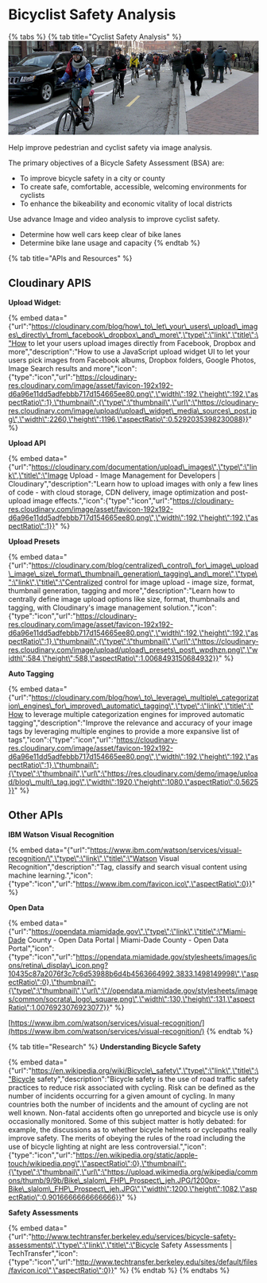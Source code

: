 # Bicyclist Safety Analysis

{% tabs %}
{% tab title="Cyclist Safety Analysis" %}
![Image as the Input:  Improve pedestrian and cyclist safety](.gitbook/assets/bikesafety.jpg)

Help improve pedestrian and cyclist safety via image analysis. 

The primary objectives of a Bicycle Safety Assessment \(BSA\) are:

* To improve bicycle safety in a city or county
* To create safe, comfortable, accessible, welcoming environments for cyclists
* To enhance the bikeability and economic vitality of local districts

Use advance Image  and video analysis to improve cyclist safety.  

* Determine how well cars keep clear of bike lanes
* Determine bike lane usage and capacity
{% endtab %}

{% tab title="APIs and Resources" %}
## Cloudinary APIS

**Upload Widget:**

{% embed data="{\"url\":\"https://cloudinary.com/blog/how\_to\_let\_your\_users\_upload\_images\_directly\_from\_facebook\_dropbox\_and\_more\",\"type\":\"link\",\"title\":\"How to let your users upload images directly from Facebook, Dropbox and more\",\"description\":\"How to use a JavaScript upload widget UI to let your users pick images from Facebook albums, Dropbox folders, Google Photos, Image Search results and more\",\"icon\":{\"type\":\"icon\",\"url\":\"https://cloudinary-res.cloudinary.com/image/asset/favicon-192x192-d6a96e11dd5adfebbb717d154665ee80.png\",\"width\":192,\"height\":192,\"aspectRatio\":1},\"thumbnail\":{\"type\":\"thumbnail\",\"url\":\"https://cloudinary-res.cloudinary.com/image/upload/upload\_widget\_media\_sources\_post.jpg\",\"width\":2260,\"height\":1196,\"aspectRatio\":0.5292035398230088}}" %}

**Upload API**

{% embed data="{\"url\":\"https://cloudinary.com/documentation/upload\_images\",\"type\":\"link\",\"title\":\"Image Upload - Image Management for Developers \| Cloudinary\",\"description\":\"Learn how to upload images with only a few lines of code - with cloud storage, CDN delivery, image optimization and post-upload image effects.\",\"icon\":{\"type\":\"icon\",\"url\":\"https://cloudinary-res.cloudinary.com/image/asset/favicon-192x192-d6a96e11dd5adfebbb717d154665ee80.png\",\"width\":192,\"height\":192,\"aspectRatio\":1}}" %}

**Upload Presets**

{% embed data="{\"url\":\"https://cloudinary.com/blog/centralized\_control\_for\_image\_upload\_image\_size\_format\_thumbnail\_generation\_tagging\_and\_more\",\"type\":\"link\",\"title\":\"Centralized control for image upload - image size, format, thumbnail generation, tagging and more\",\"description\":\"Learn how to centrally define image upload options like size, format, thumbnails and tagging, with Cloudinary\'s image management solution.\",\"icon\":{\"type\":\"icon\",\"url\":\"https://cloudinary-res.cloudinary.com/image/asset/favicon-192x192-d6a96e11dd5adfebbb717d154665ee80.png\",\"width\":192,\"height\":192,\"aspectRatio\":1},\"thumbnail\":{\"type\":\"thumbnail\",\"url\":\"https://cloudinary-res.cloudinary.com/image/upload/upload\_presets\_post\_wpdhzn.png\",\"width\":584,\"height\":588,\"aspectRatio\":1.0068493150684932}}" %}

**Auto Tagging**

{% embed data="{\"url\":\"https://cloudinary.com/blog/how\_to\_leverage\_multiple\_categorization\_engines\_for\_improved\_automatic\_tagging\",\"type\":\"link\",\"title\":\"How to leverage multiple categorization engines for improved automatic tagging\",\"description\":\"Improve the relevance and accuracy of your image tags by leveraging multiple engines to provide a more expansive list of tags\",\"icon\":{\"type\":\"icon\",\"url\":\"https://cloudinary-res.cloudinary.com/image/asset/favicon-192x192-d6a96e11dd5adfebbb717d154665ee80.png\",\"width\":192,\"height\":192,\"aspectRatio\":1},\"thumbnail\":{\"type\":\"thumbnail\",\"url\":\"https://res.cloudinary.com/demo/image/upload/blog\_multi\_tag.jpg\",\"width\":1920,\"height\":1080,\"aspectRatio\":0.5625}}" %}

## Other APIs

**IBM Watson Visual Recognition**

{% embed data="{\"url\":\"https://www.ibm.com/watson/services/visual-recognition/\",\"type\":\"link\",\"title\":\"Watson Visual Recognition\",\"description\":\"Tag, classify and search visual content using machine learning.\",\"icon\":{\"type\":\"icon\",\"url\":\"https://www.ibm.com/favicon.ico\",\"aspectRatio\":0}}" %}

**Open Data**

{% embed data="{\"url\":\"https://opendata.miamidade.gov\",\"type\":\"link\",\"title\":\"Miami-Dade County - Open Data Portal \| Miami-Dade County - Open Data Portal\",\"icon\":{\"type\":\"icon\",\"url\":\"https://opendata.miamidade.gov/stylesheets/images/icons/retina\_display\_icon.png?10435c87a2076f3c7c6d53988b6d4b4563664992.3833.1498149998\",\"aspectRatio\":0},\"thumbnail\":{\"type\":\"thumbnail\",\"url\":\"//opendata.miamidade.gov/stylesheets/images/common/socrata\_logo\_square.png\",\"width\":130,\"height\":131,\"aspectRatio\":1.0076923076923077}}" %}

[https://www.ibm.com/watson/services/visual-recognition/](https://www.ibm.com/watson/services/visual-recognition/)
{% endtab %}

{% tab title="Research" %}
**Understanding Bicycle Safety**

{% embed data="{\"url\":\"https://en.wikipedia.org/wiki/Bicycle\_safety\",\"type\":\"link\",\"title\":\"Bicycle safety\",\"description\":\"Bicycle safety is the use of road traffic safety practices to reduce risk associated with cycling. Risk can be defined as the number of incidents occurring for a given amount of cycling. In many countries both the number of incidents and the amount of cycling are not well known. Non-fatal accidents often go unreported and bicycle use is only occasionally monitored. Some of this subject matter is hotly debated: for example, the discussions as to whether bicycle helmets or cyclepaths really improve safety. The merits of obeying the rules of the road including the use of bicycle lighting at night are less controversial.\",\"icon\":{\"type\":\"icon\",\"url\":\"https://en.wikipedia.org/static/apple-touch/wikipedia.png\",\"aspectRatio\":0},\"thumbnail\":{\"type\":\"thumbnail\",\"url\":\"https://upload.wikimedia.org/wikipedia/commons/thumb/9/9b/Bike\_slalom\_FHP\_Prospect\_jeh.JPG/1200px-Bike\_slalom\_FHP\_Prospect\_jeh.JPG\",\"width\":1200,\"height\":1082,\"aspectRatio\":0.9016666666666666}}" %}

**Safety Assessments**

{% embed data="{\"url\":\"http://www.techtransfer.berkeley.edu/services/bicycle-safety-assessments\",\"type\":\"link\",\"title\":\"Bicycle Safety Assessments \| TechTransfer\",\"icon\":{\"type\":\"icon\",\"url\":\"http://www.techtransfer.berkeley.edu/sites/default/files/favicon.ico\",\"aspectRatio\":0}}" %}
{% endtab %}
{% endtabs %}




